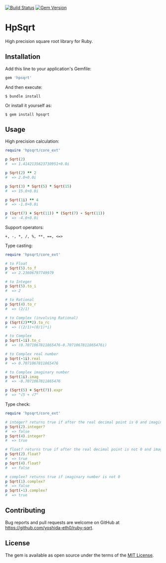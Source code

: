 [![Build Status](https://travis-ci.org/yoshida-eth0/ruby-sqrt.svg?branch=master)](https://travis-ci.org/yoshida-eth0/ruby-sqrt)
[![Gem Version](https://badge.fury.io/rb/hpsqrt.svg)](https://badge.fury.io/rb/hpsqrt)

# HpSqrt

High precision square root library for Ruby.

## Installation

Add this line to your application's Gemfile:

```ruby
gem 'hpsqrt'
```

And then execute:

    $ bundle install

Or install it yourself as:

    $ gem install hpsqrt

## Usage

High precision calculation:

```ruby
require 'hpsqrt/core_ext'

p Sqrt(2)
#  => 1.4142135623730951+0.0i

p Sqrt(2) ** 2
#  => 2.0+0.0i

p Sqrt(3) * Sqrt(5) * Sqrt(15)
#  => 15.0+0.0i

p Sqrt(1i) ** 4
#  => -1.0+0.0i

p (Sqrt(7) + Sqrt(11)) * (Sqrt(7) - Sqrt(11))
#  => -4.0+0.0i
```

Support operators:

    +, -, *, /, %, **, ==, <=>

Type casting:

```ruby
require 'hpsqrt/core_ext'

# to Float
p Sqrt(5).to_f
#  => 2.23606797749979

# to Integer
p Sqrt(5).to_i
#  => 2

# to Rational
p Sqrt(4).to_r
#  => (2/1)

# to Complex (involving Rational)
p (Sqrt(2)**2).to_rc
#  => ((2/1)+(0/1)*i)

# to Complex
p Sqrt(-1i).to_c
#  => (0.7071067811865476-0.7071067811865476i) 

# to Complex real number
p Sqrt(-1i).real
#  => 0.7071067811865476

# to Complex imaginary number
p Sqrt(1i).imag
#  => -0.7071067811865476

p (Sqrt(5) + Sqrt(7)).expr
#  => "√5 + √7"
```

Type check:

```ruby
require 'hpsqrt/core_ext'

# integer? returns true if after the real decimal point is 0 and imaginary number is 0
p Sqrt(2).integer?
#  => false
p Sqrt(4).integer?
#  => true

# float? returns true if after the real decimal point is not 0 and imaginary number is 0
p Sqrt(2).float?
#  => true
p Sqrt(4).float?
#  => false

# complex? returns true if imaginary number is not 0
p Sqrt(1).complex?
#  => false
p Sqrt(-1).complex?
#  => true
```

## Contributing

Bug reports and pull requests are welcome on GitHub at https://github.com/yoshida-eth0/ruby-sqrt.

## License

The gem is available as open source under the terms of the [MIT License](https://opensource.org/licenses/MIT).
